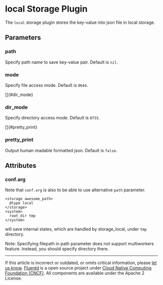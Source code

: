 # local Storage Plugin

The `local` storage plugin stores the key-value into json file in local
storage.


## Parameters


### path

Specify path name to save key-value pair. Default is `nil`.


### mode

Specify file access mode. Default is `0644`.

[]{#dir_mode}

### dir\_mode

Specify directory access mode. Default is `0755`.

[]{#pretty_print}

### pretty\_print

Output human readable formatted json. Default is `false`.


Attributes
----------


### conf.arg

Note that `conf.arg` is also to be able to use alternative `path`
parameter.

``` {.CodeRay}
<storage awesome_path>
  @type local
</storage>
<system>
  root_dir tmp
</system>
```

will save internal states, which are handled by storage\_local, under
`tmp` directory.

Note: Specifying filepath in path parameter does not support
multiworkers feature. Instead, you should specify directory there.


------------------------------------------------------------------------

If this article is incorrect or outdated, or omits critical information,
please [let us know](https://github.com/fluent/fluentd-docs/issues?state=open).
[Fluentd](http://www.fluentd.org/) is a open source project under [Cloud
Native Computing Foundation (CNCF)](https://cncf.io/). All components
are available under the Apache 2 License.

